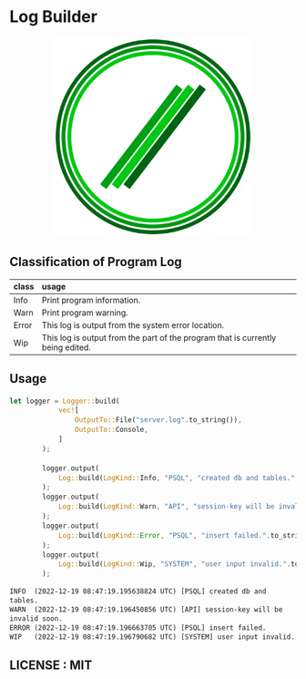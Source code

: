 # Log Builder

<p align="center">
    <img src="./assets/logo.svg" alt="logo" title="Log-Builder" width=350>
</p>

## Classification of Program Log

| class | usage                                                                           |
| :---- | :------------------------------------------------------------------------------ |
| Info  | Print program information.                                                      |
| Warn  | Print program warning.                                                          |
| Error | This log is output from the system error location.                              |
| Wip   | This log is output from the part of the program that is currently being edited. |

## Usage

```rust
let logger = Logger::build(
            vec![
                OutputTo::File("server.log".to_string()),
                OutputTo::Console,
            ]
        );

        logger.output(
            Log::build(LogKind::Info, "PSQL", "created db and tables.".to_string(), Utc::now())
        );
        logger.output(
            Log::build(LogKind::Warn, "API", "session-key will be invalid soon.".to_string(), Utc::now())
        );
        logger.output(
            Log::build(LogKind::Error, "PSQL", "insert failed.".to_string(), Utc::now())
        );
        logger.output(
            Log::build(LogKind::Wip, "SYSTEM", "user input invalid.".to_string(), Utc::now())
        );
```

```
INFO  (2022-12-19 08:47:19.195638824 UTC) [PSQL] created db and tables.
WARN  (2022-12-19 08:47:19.196450856 UTC) [API] session-key will be invalid soon.
ERROR (2022-12-19 08:47:19.196663705 UTC) [PSQL] insert failed.
WIP   (2022-12-19 08:47:19.196790682 UTC) [SYSTEM] user input invalid.
```

## LICENSE : MIT
